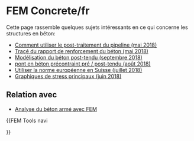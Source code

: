 # FEM Concrete/fr

 Cette page rassemble quelques sujets intéressants en ce qui concerne les structures en béton:

-   [Comment utiliser le post-traitement du pipeline (mai 2018)](https://forum.freecadweb.org/viewtopic.php?f=18&t=28635)
-   [Tracé du rapport de renforcement du béton (mai 2018)](https://forum.freecadweb.org/viewtopic.php?f=18&t=28821)
-   [Modélisation du béton post-tendu (septembre 2018)](https://forum.freecadweb.org/viewtopic.php?f=18&t=30697)
-   [pont en béton précontraint pré / post-tendu (août 2018)](https://forum.freecadweb.org/viewtopic.php?f=18&t=30286)
-   [Utiliser la norme européenne en Suisse (juillet 2018)](https://forum.freecadweb.org/viewtopic.php?f=18&t=29930)
-   [Graphiques de stress principaux (juin 2018)](https://forum.freecadweb.org/viewtopic.php?f=18&t=29381)

## Relation avec 

-   [Analyse du béton armé avec FEM](Analysis_of_reinforced_concrete_with_FEM.md)


{{FEM Tools navi

}} 
